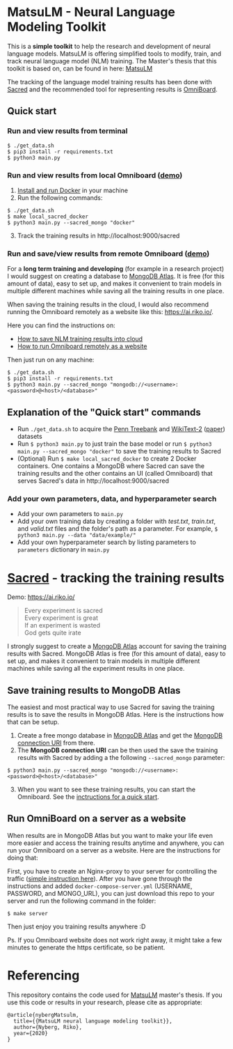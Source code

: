 # MatsuLM - Neural Language Modeling Toolkit 
This is a **simple toolkit** to help the research and development of neural language models. MatsuLM is offering simplified tools to modify, train, and track neural language model (NLM) training. The Master's thesis that this toolkit is based on, can be found in here: [MatsuLM](https://riko.io/matsulm)

The tracking of the language model training results has been done with [Sacred](https://github.com/IDSIA/sacred) and the recommended tool for representing results is [OmniBoard](https://github.com/vivekratnavel/omniboard).

## Quick start

### Run and view results from terminal

```
$ ./get_data.sh
$ pip3 install -r requirements.txt
$ python3 main.py
```

### Run and view results from local Omniboard ([demo](https://ai.riko.io/))

1. [Install and run Docker](https://www.docker.com/get-started) in your machine
2. Run the following commands:
```
$ ./get_data.sh
$ make local_sacred_docker
$ python3 main.py --sacred_mongo "docker"
```
3. Track the training results in http://localhost:9000/sacred

### Run and save/view results from remote Omniboard ([demo](https://ai.riko.io/))
For a **long term training and developing** (for example in a research project) I would suggest on creating a database to [MongoDB Atlas](https://www.mongodb.com/cloud/atlas). It is free (for this amount of data), easy to set up, and makes it convenient to train models in multiple different machines while saving all the training results in one place. 

When saving the training results in the cloud, I would also recommend running the Omniboard remotely as a website like this: https://ai.riko.io/. 

Here you can find the instructions on: 
- [How to save NLM training results into cloud](#save_to_mongo)
- [How to run Omniboard remotely as a website](#omniboard_website)

Then just run on any machine:
```
$ ./get_data.sh
$ pip3 install -r requirements.txt
$ python3 main.py --sacred_mongo "mongodb://<username>:<password>@<host>/<database>"
```

## Explanation of the "Quick start" commands
+ Run `./get_data.sh` to acquire the [Penn Treebank](https://www.isca-speech.org/archive/archive_papers/interspeech_2011/i11_0605.pdf) and [WikiText-2](https://www.salesforce.com/products/einstein/ai-research/the-wikitext-dependency-language-modeling-dataset/) ([paper](https://arxiv.org/abs/1609.07843)) datasets
+ Run `$ python3 main.py` to just train the base model or run `$ python3 main.py --sacred_mongo "docker"` to save the training results to Sacred
+ (Optional) Run `$ make local_sacred_docker` to create 2 Docker containers. One contains a MongoDB where Sacred can save the training results and the other contains an UI (called Omniboard) that serves Sacred's data in http://localhost:9000/sacred

### Add your own parameters, data, and hyperparameter search
+ Add your own parameters to `main.py`
+ Add your own training data by creating a folder with _test.txt_, _train.txt_, and _valid.txt_ files and the folder's path as a parameter. For example, `$ python3 main.py --data "data/example/"`
+ Add your own hyperparameter search by listing parameters to `parameters` dictionary in `main.py`




# [Sacred](https://github.com/IDSIA/sacred) - tracking the training results
Demo: https://ai.riko.io/
> Every experiment is sacred  
> Every experiment is great  
> If an experiment is wasted  
> God gets quite irate  

I strongly suggest to create a [MongoDB Atlas](https://www.mongodb.com/cloud/atlas) account for saving the training results with Sacred. MongoDB Atlas is free (for this amount of data), easy to set up, and makes it convenient to train models in multiple different machines while saving all the experiment results in one place.


## <a name="save_to_mongo"></a> Save training results to MongoDB Atlas
The easiest and most practical way to use Sacred for saving the training results is to save the results in MongoDB Atlas. Here is the instructions how that can be setup.

1. Create a free mongo database in [MongoDB Atlas](https://www.mongodb.com/) and get the [MongoDB connection URI](https://docs.mongodb.com/manual/reference/connection-string/) from there.
2. The **MongoDB connection URI** can be then used the save the training results with Sacred by adding a the following `--sacred_mongo` parameter:
```
$ python3 main.py --sacred_mongo "mongodb://<username>:<password>@<host>/<database>"
```
3. When you want to see these training results, you can start the Omniboard. See the [inctructions for a quick start](https://vivekratnavel.github.io/omniboard/#/quick-start).


## <a name="omniboard_website"></a> Run OmniBoard on a server as a website
When results are in MongoDB Atlas but you want to make your life even more easier and access the training results anytime and anywhere, you can run your Omniboard on a server as a website. Here are the instructions for doing that:

First, you have to create an Nginx-proxy to your server for controlling the traffic ([simple instruction here](https://medium.com/@francoisromain/host-multiple-websites-with-https-inside-docker-containers-on-a-single-server-18467484ab95)). After you have gone through the instructions and added `docker-compose-server.yml` (USERNAME, PASSWORD, and MONGO_URL), you can just download this repo to your server and run the following command in the folder:
```
$ make server
```

Then just enjoy you training results anywhere :D

Ps. If you Omniboard website does not work right away, it might take a few minutes to generate the https certificate, so be patient.



# Referencing

This repository contains the code used for [MatsuLM](https://riko.io/matsulm) master's thesis. If you use this code or results in your research, please cite as appropriate:
```
@article{nybergMatsulm,
  title={{MatsuLM neural language modeling toolkit}},
  author={Nyberg, Riko},
  year={2020}
}
```
